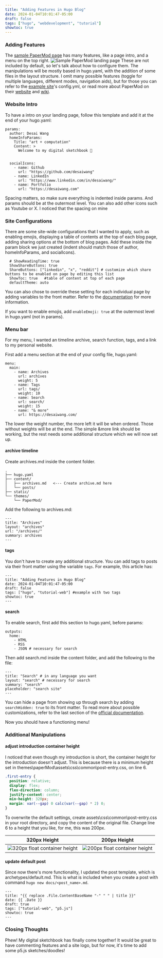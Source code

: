 ```yaml
---
title: "Adding Features in Hugo Blog"
date: 2024-01-04T10:01:47-05:00
draft: false
tags: ["hugo", "webdevelopment", "tutorial"]
showtoc: true
---
```


### Adding Features
The [sample PaperMod page](https://adityatelange.github.io/hugo-PaperMod/) has many features, like a page intro, and a menu on the top right. 
![Sample PaperMod landing page](/images/240104-adding-features/sample_menu.png)
These are not included by default, so let's talk about how to configure them. The manipulations will be mostly based in hugo.yaml, with the addition of some files in the layout structure. I omit many possible features (toggle for multiple languages, different modes, navigation aids), but for those you can refer to the [example site](https://github.com/adityatelange/hugo-PaperMod/tree/exampleSite)'s config.yml, or read more about PaperMod on their [website](https://adityatelange.github.io/hugo-PaperMod/) and [wiki](https://github.com/adityatelange/hugo-PaperMod/wiki/Features).


### Website Intro
To have a intro on your landing page, follow this template and add it at the end of your hugo.yaml:
```
params:
  author: Desai Wang
  homeInfoParams:
    Title: "art + computation"
    Content: >
      Welcome to my digital sketchbook 🎉
      

  socialIcons:
    - name: Github
      url: "https://github.com/desaiwang"
    - name: LinkedIn
      url: "https://www.linkedin.com/in/desaiwang/"
    - name: Portfolio
      url: "https://desaiwang.com"
```

Spacing matters, so make sure everything is indented inside params. And params should be at the outermost level. You can also add other icons such as Youtube or X.
I noticed that the spacing on mine 

### Site Configurations
There are some site-wide configurations that I wanted to apply, such as enabling emojis, displaying a table of contents at the top of each blog page, adding sharing options at the bottom of blog pages. Add these inside the param block we just created (indent should match those of author, homeInfoParams, and socialIcons).

```
  # ShowReadingTime: true
  ShowShareButtons: true
  ShareButtons: ["linkedin", "x", "reddit"] # customize which share buttons to be enabled on page by editing this list
  ShowToc: true   #table of content at top of each page
  defaultTheme: auto
```

You can also chose to override these setting for each individual page by adding variables to the front matter. Refer to the [documentation](https://adityatelange.github.io/hugo-PaperMod/posts/papermod/papermod-variables/) for more information.

If you want to enable emojis, add `enableEmoji: true` at the outermost level in hugo.yaml (not in params).

### Menu bar
For my menu, I wanted an timeline archive, search function, tags, and a link to my personal website.

First add a menu section at the end of your config file, hugo.yaml:
```
menu:
  main:
    - name: Archives
      url: archives
      weight: 5
    - name: Tags
      url: tags/
      weight: 10
    - name: Search
      url: search/
      weight: 15
    - name: "& more"
      url: https://desaiwang.com/
```
The lower the weight number, the more left it will be when ordered. Those without weights will be at the end. The simple &more link should be working, but the rest needs some additional structure which we will now set up. 

#### archive timeline
Create archives.md inside the content folder.
```
.
├── hugo.yaml
├── content/
│   ├── archives.md   <--- Create archive.md here
│   └── posts/
├── static/
└── themes/
    └── PaperMod/
```

Add the following to archives.md:
```
---
title: "Archives"
layout: "archives"
url: "/archives/"
summary: archives
---
```

#### tags
You don't have to create any additional structure. You can add tags to posts via their front matter using the variable `tags`. For example, this article has:
```
---
title: "Adding Features in Hugo Blog"
date: 2024-01-04T10:01:47-05:00
draft: false
tags: ["hugo", "tutorial-web"] #example with two tags
showtoc: true
---
```

#### search
To enable search, first add this section to hugo.yaml, before params:

```
outputs:
  home:
    - HTML
    - RSS
    - JSON # necessary for search
```
Then add search.md inside the content folder, and add the following to the file:
```
---
title: "Search" # in any language you want
layout: "search" # necessary for search
summary: "search"
placeholder: "search site"
---
```

You can hide a page from showing up through search by adding `searchHidden: true` to its front matter. To read more about possible customizations, refer to the last section of the [official documentation](https://adityatelange.github.io/hugo-PaperMod/posts/papermod/papermod-features/#search-page).

Now you should have a functioning menu!

### Additional Manipulations

#### adjust introduction container height
I noticed that even though my introduction is short, the container height for the introduction doesn't adjust. This is because there is a minimum height set in themes\paperMod\assets\css\common\post-entry.css, on line 6.

```css {linenos=true}
.first-entry {
  position: relative;
  display: flex;
  flex-direction: column;
  justify-content: center;
  min-height: 320px;
  margin: var(--gap) 0 calc(var(--gap) * 2) 0;
}
```
To overwrite the default settings, create assets\css\common\post-entry.css in your root directory, and copy the content of the original file. Change line 6 to a height that you like, for me, this was 200px.  

320px Height          |  200px Height
:-------------------------:|:-------------------------:
![320px float container height](/images/240104-adding-features/my_blog_spacing.png)  |  ![200px float container height](/images/240104-adding-features/my_blog_spacing_200.png)


#### update default post
Since now there's more functionality, I updated the post template, which is archetypes/default.md. This is what is included when you create a post with command `hugo new docs/<post_name>.md`.
```
---
title: "{{ replace .File.ContentBaseName "-" " " | title }}"
date: {{ .Date }}
draft: true
tags: ["tutorial-web", "p5.js"]
showtoc: true
---
```

### Closing Thoughts
Phew! My digital sketchbook has finally come together! It would be great to have commenting features and a site logo, but for now, it's time to add some p5.js sketches/doodles!
